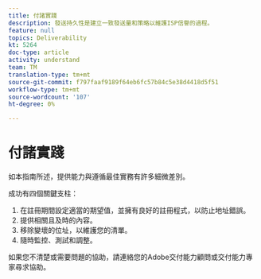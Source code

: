 ```yaml
---
title: 付諸實踐
description: 發送持久性是建立一致發送量和策略以維護ISP信譽的過程。
feature: null
topics: Deliverability
kt: 5264
doc-type: article
activity: understand
team: TM
translation-type: tm+mt
source-git-commit: f797faaf9189f64eb6fc57b84c5e38d4418d5f51
workflow-type: tm+mt
source-wordcount: '107'
ht-degree: 0%

---
```



# 付諸實踐

如本指南所述，提供能力與遵循最佳實務有許多細微差別。

成功有四個關鍵支柱：

1. 在註冊期間設定適當的期望值，並擁有良好的註冊程式，以防止地址錯誤。
2. 提供相關且及時的內容。
3. 移除變壞的位址，以維護您的清單。
4. 隨時監控、測試和調整。

如果您不清楚或需要問題的協助，請連絡您的Adobe交付能力顧問或交付能力專家尋求協助。
